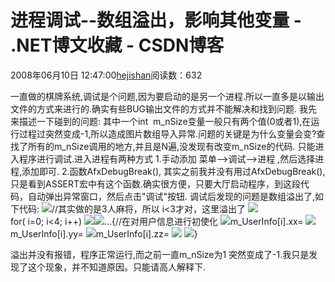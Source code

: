 
# 进程调试--数组溢出，影响其他变量 - .NET博文收藏 - CSDN博客


2008年06月10日 12:47:00[hejishan](https://me.csdn.net/hejishan)阅读数：632


一直做的棋牌系统,调试是个问题,因为要启动的是另一个进程.所以一直多是以输出文件的方式来进行的.确实有些BUG输出文件的方式并不能解决和找到问题.
我先来描述一下碰到的问题: 其中一个int  m_nSize变量一般只有两个值(0或者1),在运行过程过突然变成-1,所以造成图片数组导入异常.问题的关键是为什么变量会变?查找了所有的m_nSize调用的地方,并且是N遍,没发现有改变m_nSize的代码.
只能进入程序进行调试.进入进程有两种方式
1.手动添加 菜单-->调试-->进程 ,然后选择进程,添加即可.
2.函数AfxDebugBreak(),
其实之前我并没有用过AfxDebugBreak(),只是看到ASSERT宏中有这个函数.确实很方便，只要大厅启动程序，到这段代码，自动弹出异常窗口，然后点击"调试"按钮.
调试后发现的问题是数组溢出了,如下代码:
![](http://images.csdn.net/syntaxhighlighting/OutliningIndicators/None.gif)//其实做的是3人麻将，所以 i<3才对，这里溢出了
![](http://images.csdn.net/syntaxhighlighting/OutliningIndicators/None.gif)for( i=0; i<4; i++)
![](http://images.csdn.net/syntaxhighlighting/OutliningIndicators/ExpandedBlockStart.gif)![](http://images.csdn.net/syntaxhighlighting/OutliningIndicators/ContractedBlock.gif)...{//在对用户信息进行初使化
![](http://images.csdn.net/syntaxhighlighting/OutliningIndicators/InBlock.gif)m_UserInfo[i].xx=
![](http://images.csdn.net/syntaxhighlighting/OutliningIndicators/InBlock.gif)m_UserInfo[i].yy=
![](http://images.csdn.net/syntaxhighlighting/OutliningIndicators/InBlock.gif)m_UserInfo[i].zz=
![](http://images.csdn.net/syntaxhighlighting/OutliningIndicators/InBlock.gif)
![](http://images.csdn.net/syntaxhighlighting/OutliningIndicators/ExpandedBlockEnd.gif)}

溢出并没有报错，程序正常运行,而之前一直m_nSize为1 突然变成了-1.我只是发现了这个现象，并不知道原因。只能请高人解释下.





